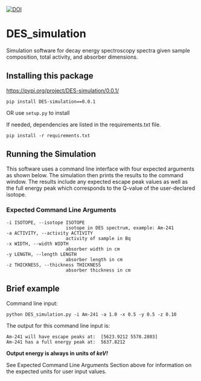 [![DOI](https://zenodo.org/badge/470771624.svg)](https://zenodo.org/badge/latestdoi/470771624)

# DES_simulation
Simulation software for decay energy spectroscopy spectra given sample composition, total activity, and absorber dimensions.

## Installing this package
https://pypi.org/project/DES-simulation/0.0.1/

`pip install DES-simulation==0.0.1`

OR use `setup.py` to install  

If needed, dependencies are listed in the requirements.txt file.

`pip install -r requirements.txt`

## Running the Simulation
This software uses a command line interface with four expected arguments as shown below. The simulation then prints the results to the command window. The results include any expected escape peak values as well as the full energy peak which corresponds to the Q-value of the user-declared isotope.

### Expected Command Line Arguments
```
-i ISOTOPE, --isotope ISOTOPE
                      isotope in DES spectrum, example: Am-241
-a ACTIVITY, --activity ACTIVITY
                      activity of sample in Bq
-x WIDTH, --width WIDTH
                      absorber width in cm
-y LENGTH, --length LENGTH
                      absorber length in cm
-z THICKNESS, --thickness THICKNESS
                      absorber thickness in cm
```

## Brief example
Command line input:

`python DES_simulation.py -i Am-241 -a 1.0 -x 0.5 -y 0.5 -z 0.10`

The output for this command line input is:
```
Am-241 will have escape peaks at:  [5623.9212 5578.2803]
Am-241 has a full energy peak at:  5637.8212
```

**Output energy is always in units of ***keV!*****

See Expected Command Line Arguments Section above for information on the expected units for user input values.


